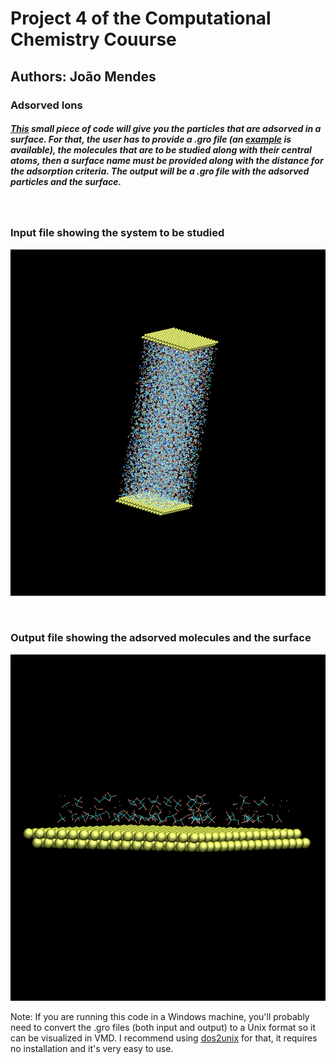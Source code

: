 # Project 4 of the Computational Chemistry Couurse

## Authors: João Mendes

### Adsorved Ions

##### [This](https://github.com/LucasEspargueta/QC2023/blob/main/Proj4/main.py) small piece of code  will give you the particles that are adsorved in a surface. For that, the user has to provide a .gro file (an [example](https://github.com/LucasEspargueta/QC2023/blob/main/Proj4/Cell_FAP50_12.00_0.gro) is available), the molecules that are to be studied along with their central atoms, then a surface name must be provided along with the distance for the adsorption criteria. The output will be a .gro file with the adsorved particles and the surface.


<p>&nbsp;</p>

### Input file showing the system to be studied

![original.bmp](./assets/original.bmp "Original .gro file")

<p>&nbsp;</p>

### Output file showing the adsorved molecules and the surface

![adsorved.bmp](./assets/adsorved.bmp "Adsorved .gro file")

Note: If you are running this code in a Windows machine, you'll probably need to convert the .gro files (both input and output) to a Unix format so it can be visualized in VMD. I recommend using [dos2unix](https://dos2unix.sourceforge.io/) for that, it requires no installation and it's very easy to use.